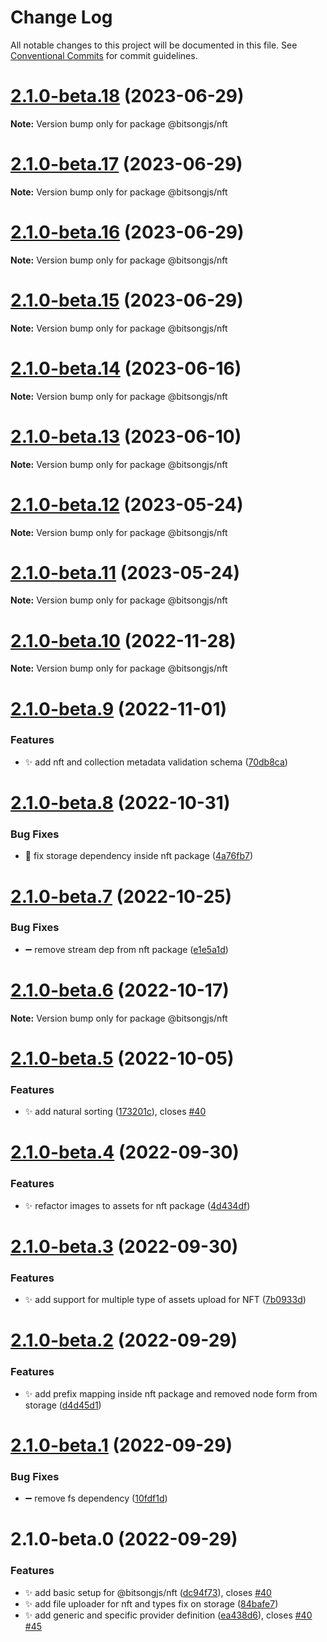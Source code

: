 # Change Log

All notable changes to this project will be documented in this file.
See [Conventional Commits](https://conventionalcommits.org) for commit guidelines.

# [2.1.0-beta.18](https://github.com/bitsongofficial/bitsongjs/compare/@bitsongjs/nft@2.1.0-beta.17...@bitsongjs/nft@2.1.0-beta.18) (2023-06-29)

**Note:** Version bump only for package @bitsongjs/nft





# [2.1.0-beta.17](https://github.com/bitsongofficial/bitsongjs/compare/@bitsongjs/nft@2.1.0-beta.16...@bitsongjs/nft@2.1.0-beta.17) (2023-06-29)

**Note:** Version bump only for package @bitsongjs/nft





# [2.1.0-beta.16](https://github.com/bitsongofficial/bitsongjs/compare/@bitsongjs/nft@2.1.0-beta.15...@bitsongjs/nft@2.1.0-beta.16) (2023-06-29)

**Note:** Version bump only for package @bitsongjs/nft





# [2.1.0-beta.15](https://github.com/bitsongofficial/bitsongjs/compare/@bitsongjs/nft@2.1.0-beta.14...@bitsongjs/nft@2.1.0-beta.15) (2023-06-29)

**Note:** Version bump only for package @bitsongjs/nft





# [2.1.0-beta.14](https://github.com/bitsongofficial/bitsongjs/compare/@bitsongjs/nft@2.1.0-beta.13...@bitsongjs/nft@2.1.0-beta.14) (2023-06-16)

**Note:** Version bump only for package @bitsongjs/nft





# [2.1.0-beta.13](https://github.com/bitsongofficial/bitsongjs/compare/@bitsongjs/nft@2.1.0-beta.12...@bitsongjs/nft@2.1.0-beta.13) (2023-06-10)

**Note:** Version bump only for package @bitsongjs/nft





# [2.1.0-beta.12](https://github.com/bitsongofficial/bitsongjs/compare/@bitsongjs/nft@2.1.0-beta.11...@bitsongjs/nft@2.1.0-beta.12) (2023-05-24)

**Note:** Version bump only for package @bitsongjs/nft





# [2.1.0-beta.11](https://github.com/bitsongofficial/bitsongjs/compare/@bitsongjs/nft@2.1.0-beta.10...@bitsongjs/nft@2.1.0-beta.11) (2023-05-24)

**Note:** Version bump only for package @bitsongjs/nft





# [2.1.0-beta.10](https://github.com/bitsongofficial/bitsongjs/compare/@bitsongjs/nft@2.1.0-beta.9...@bitsongjs/nft@2.1.0-beta.10) (2022-11-28)

**Note:** Version bump only for package @bitsongjs/nft





# [2.1.0-beta.9](https://github.com/bitsongofficial/bitsongjs/compare/@bitsongjs/nft@2.1.0-beta.8...@bitsongjs/nft@2.1.0-beta.9) (2022-11-01)


### Features

* :sparkles: add nft and collection metadata validation schema ([70db8ca](https://github.com/bitsongofficial/bitsongjs/commit/70db8cab3e09e20572c3d07ae22a3407f5e1b406))





# [2.1.0-beta.8](https://github.com/bitsongofficial/bitsongjs/compare/@bitsongjs/nft@2.1.0-beta.7...@bitsongjs/nft@2.1.0-beta.8) (2022-10-31)


### Bug Fixes

* :bug: fix storage dependency inside nft package ([4a76fb7](https://github.com/bitsongofficial/bitsongjs/commit/4a76fb7317b627c5c149b201ff99c9b7660d481d))





# [2.1.0-beta.7](https://github.com/bitsongofficial/bitsongjs/compare/@bitsongjs/nft@2.1.0-beta.6...@bitsongjs/nft@2.1.0-beta.7) (2022-10-25)


### Bug Fixes

* :heavy_minus_sign: remove stream dep from nft package ([e1e5a1d](https://github.com/bitsongofficial/bitsongjs/commit/e1e5a1d4e743acc175e1f83fb17c2279492fc5f6))





# [2.1.0-beta.6](https://github.com/bitsongofficial/bitsongjs/compare/@bitsongjs/nft@2.1.0-beta.5...@bitsongjs/nft@2.1.0-beta.6) (2022-10-17)

**Note:** Version bump only for package @bitsongjs/nft





# [2.1.0-beta.5](https://github.com/bitsongofficial/bitsongjs/compare/@bitsongjs/nft@2.1.0-beta.4...@bitsongjs/nft@2.1.0-beta.5) (2022-10-05)


### Features

* :sparkles: add natural sorting ([173201c](https://github.com/bitsongofficial/bitsongjs/commit/173201cafc6529c4e1c74fb349d9dd38dd338e87)), closes [#40](https://github.com/bitsongofficial/bitsongjs/issues/40)





# [2.1.0-beta.4](https://github.com/bitsongofficial/bitsongjs/compare/@bitsongjs/nft@2.1.0-beta.3...@bitsongjs/nft@2.1.0-beta.4) (2022-09-30)


### Features

* :sparkles: refactor images to assets for nft package ([4d434df](https://github.com/bitsongofficial/bitsongjs/commit/4d434df6acb0359bbf0641df3b2235a06e5bbb30))





# [2.1.0-beta.3](https://github.com/bitsongofficial/bitsongjs/compare/@bitsongjs/nft@2.1.0-beta.2...@bitsongjs/nft@2.1.0-beta.3) (2022-09-30)


### Features

* :sparkles: add support for multiple type of assets upload for NFT ([7b0933d](https://github.com/bitsongofficial/bitsongjs/commit/7b0933dd76a08847b228afdacdf48b04dfe02999))





# [2.1.0-beta.2](https://github.com/bitsongofficial/bitsongjs/compare/@bitsongjs/nft@2.1.0-beta.1...@bitsongjs/nft@2.1.0-beta.2) (2022-09-29)


### Features

* :sparkles: add prefix mapping inside nft package and removed node form from storage ([d4d45d1](https://github.com/bitsongofficial/bitsongjs/commit/d4d45d13bf347f720f7e352eb5c16e16b839388e))





# [2.1.0-beta.1](https://github.com/bitsongofficial/bitsongjs/compare/@bitsongjs/nft@2.1.0-beta.0...@bitsongjs/nft@2.1.0-beta.1) (2022-09-29)


### Bug Fixes

* :heavy_minus_sign: remove fs dependency ([10fdf1d](https://github.com/bitsongofficial/bitsongjs/commit/10fdf1dfa182c5753dcd435bac652590ff7bb345))





# 2.1.0-beta.0 (2022-09-29)


### Features

* :sparkles: add basic setup for @bitsongjs/nft ([dc94f73](https://github.com/bitsongofficial/bitsongjs/commit/dc94f7363927aa789d8a39dea3f66cf25fc17bd0)), closes [#40](https://github.com/bitsongofficial/bitsongjs/issues/40)
* :sparkles: add file uploader for nft and types fix on storage ([84bafe7](https://github.com/bitsongofficial/bitsongjs/commit/84bafe7e1e120267f0fcff1c99294d0b96f1350a))
* :sparkles: add generic and specific provider definition ([ea438d6](https://github.com/bitsongofficial/bitsongjs/commit/ea438d6518e79d6c006387cf0c5212ab1f1f8e77)), closes [#40](https://github.com/bitsongofficial/bitsongjs/issues/40) [#45](https://github.com/bitsongofficial/bitsongjs/issues/45)
